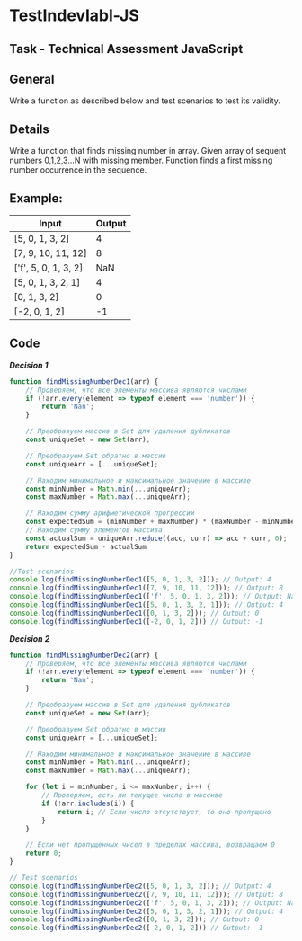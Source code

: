 # TestIndevlabl-JS

## Task - Technical Assessment JavaScript

## General

Write a function as described below and test scenarios to test its validity.

## Details

Write a function that finds missing number in array. Given array of sequent numbers 0,1,2,3...N with missing member. Function finds a first missing number occurrence in the sequence.

## Example:

| Input                | Output |
|----------------------|--------|
| [5, 0, 1, 3, 2]      | 4      |
| [7, 9, 10, 11, 12]   | 8      |
| ['f', 5, 0, 1, 3, 2] | NaN    |
| [5, 0, 1, 3, 2, 1]   | 4      |
| [0, 1, 3, 2]         | 0      |
| [-2, 0, 1, 2]        | -1     |


## Code
**_Decision 1_**
```javascript
function findMissingNumberDec1(arr) {
    // Проверяем, что все элементы массива являются числами
    if (!arr.every(element => typeof element === 'number')) {
        return 'Nan';
    }

    // Преобразуем массив в Set для удаления дубликатов
    const uniqueSet = new Set(arr);

    // Преобразуем Set обратно в массив
    const uniqueArr = [...uniqueSet];

    // Находим минимальное и максимальное значение в массиве
    const minNumber = Math.min(...uniqueArr);
    const maxNumber = Math.max(...uniqueArr);

    // Находим сумму арифметической прогрессии
    const expectedSum = (minNumber + maxNumber) * (maxNumber - minNumber + 1) / 2;
    // Находим сумму элементов массива
    const actualSum = uniqueArr.reduce((acc, curr) => acc + curr, 0);
    return expectedSum - actualSum
}

//Test scenarios
console.log(findMissingNumberDec1([5, 0, 1, 3, 2])); // Output: 4
console.log(findMissingNumberDec1([7, 9, 10, 11, 12])); // Output: 8
console.log(findMissingNumberDec1(['f', 5, 0, 1, 3, 2])); // Output: NaN
console.log(findMissingNumberDec1([5, 0, 1, 3, 2, 1])); // Output: 4
console.log(findMissingNumberDec1([0, 1, 3, 2])); // Output: 0
console.log(findMissingNumberDec1([-2, 0, 1, 2])) // Output: -1
```
_**Decision 2**_

```javascript
function findMissingNumberDec2(arr) {
    // Проверяем, что все элементы массива являются числами
    if (!arr.every(element => typeof element === 'number')) {
        return 'Nan';
    }

    // Преобразуем массив в Set для удаления дубликатов
    const uniqueSet = new Set(arr);

    // Преобразуем Set обратно в массив
    const uniqueArr = [...uniqueSet];

    // Находим минимальное и максимальное значение в массиве
    const minNumber = Math.min(...uniqueArr);
    const maxNumber = Math.max(...uniqueArr);

    for (let i = minNumber; i <= maxNumber; i++) {
        // Проверяем, есть ли текущее число в массиве
        if (!arr.includes(i)) {
            return i; // Если число отсутствует, то оно пропущено
        }
    }

    // Если нет пропущенных чисел в пределах массива, возвращаем 0
    return 0;
}

// Test scenarios
console.log(findMissingNumberDec2([5, 0, 1, 3, 2])); // Output: 4
console.log(findMissingNumberDec2([7, 9, 10, 11, 12])); // Output: 8
console.log(findMissingNumberDec2(['f', 5, 0, 1, 3, 2])); // Output: NaN
console.log(findMissingNumberDec2([5, 0, 1, 3, 2, 1])); // Output: 4
console.log(findMissingNumberDec2([0, 1, 3, 2])); // Output: 0
console.log(findMissingNumberDec2([-2, 0, 1, 2])) // Output: -1
```
